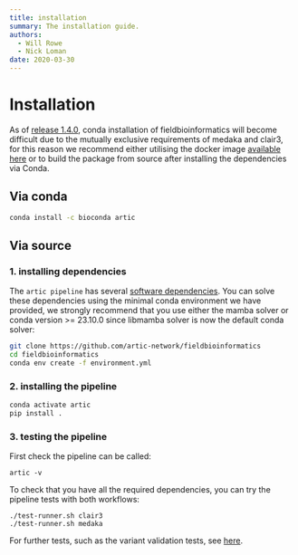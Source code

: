 ```yaml
---
title: installation
summary: The installation guide.
authors:
  - Will Rowe
  - Nick Loman
date: 2020-03-30
---
```


# Installation

As of [release 1.4.0](https://github.com/artic-network/fieldbioinformatics/releases/tag/1.4.0), conda installation of fieldbioinformatics will become difficult due to the mutually exclusive requirements of medaka and clair3, for this reason we recommend either utilising the docker image [available here](https://quay.io/repository/artic/fieldbioinformatics) or to build the package from source after installing the dependencies via Conda.

## Via conda

```sh
conda install -c bioconda artic
```

## Via source

### 1. installing dependencies

The `artic pipeline` has several [software dependencies](https://github.com/artic-network/fieldbioinformatics/blob/master/environment.yml). You can solve these dependencies using the minimal conda environment we have provided, we strongly recommend that you use either the mamba solver or conda version >= 23.10.0 since libmamba solver is now the default conda solver:

```sh
git clone https://github.com/artic-network/fieldbioinformatics
cd fieldbioinformatics
conda env create -f environment.yml
```

### 2. installing the pipeline

```sh
conda activate artic
pip install .
```

### 3. testing the pipeline

First check the pipeline can be called:

```
artic -v
```

To check that you have all the required dependencies, you can try the pipeline tests with both workflows:

```
./test-runner.sh clair3
./test-runner.sh medaka
```

For further tests, such as the variant validation tests, see [here](http://artic.readthedocs.io/en/latest/tests?badge=latest).